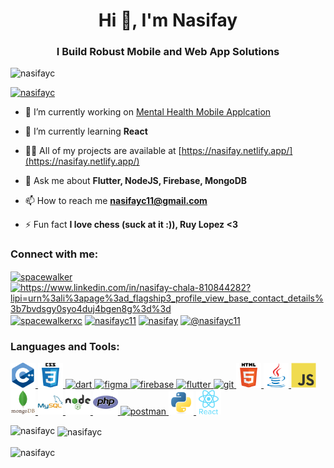 <h1 align="center">Hi 👋, I'm Nasifay</h1>
<h3 align="center">I Build Robust Mobile and Web App Solutions</h3>

<p align="left"> <img src="https://komarev.com/ghpvc/?username=nasifayc&label=Profile%20views&color=0e75b6&style=flat" alt="nasifayc" /> </p>

<p align="left"> <a href="https://github.com/ryo-ma/github-profile-trophy"><img src="https://github-profile-trophy.vercel.app/?username=nasifayc" alt="nasifayc" /></a> </p>

- 🔭 I’m currently working on [Mental Health Mobile Applcation](https://github.com/nasifayc/alen-backend)

- 🌱 I’m currently learning **React**

- 👨‍💻 All of my projects are available at [https://nasifay.netlify.app/](https://nasifay.netlify.app/)

- 💬 Ask me about **Flutter, NodeJS, Firebase, MongoDB**

- 📫 How to reach me **nasifayc11@gmail.com**

- ⚡ Fun fact **I love chess (suck at it :)), Ruy Lopez <3**

<h3 align="left">Connect with me:</h3>
<p align="left">
<a href="https://twitter.com/spacewalker" target="blank"><img align="center" src="https://raw.githubusercontent.com/rahuldkjain/github-profile-readme-generator/master/src/images/icons/Social/twitter.svg" alt="spacewalker" height="30" width="40" /></a>
<a href="https://linkedin.com/in/https://www.linkedin.com/in/nasifay-chala-810844282?lipi=urn%3ali%3apage%3ad_flagship3_profile_view_base_contact_details%3b7bvdsgy0syo4duj4bgen8g%3d%3d" target="blank"><img align="center" src="https://raw.githubusercontent.com/rahuldkjain/github-profile-readme-generator/master/src/images/icons/Social/linked-in-alt.svg" alt="https://www.linkedin.com/in/nasifay-chala-810844282?lipi=urn%3ali%3apage%3ad_flagship3_profile_view_base_contact_details%3b7bvdsgy0syo4duj4bgen8g%3d%3d" height="30" width="40" /></a>
<a href="https://instagram.com/spacewalkerxc" target="blank"><img align="center" src="https://raw.githubusercontent.com/rahuldkjain/github-profile-readme-generator/master/src/images/icons/Social/instagram.svg" alt="spacewalkerxc" height="30" width="40" /></a>
<a href="https://codeforces.com/profile/nasifayc11" target="blank"><img align="center" src="https://raw.githubusercontent.com/rahuldkjain/github-profile-readme-generator/master/src/images/icons/Social/codeforces.svg" alt="nasifayc11" height="30" width="40" /></a>
<a href="https://www.leetcode.com/nasifay" target="blank"><img align="center" src="https://raw.githubusercontent.com/rahuldkjain/github-profile-readme-generator/master/src/images/icons/Social/leet-code.svg" alt="nasifay" height="30" width="40" /></a>
<a href="https://www.hackerearth.com/@nasifayc11" target="blank"><img align="center" src="https://raw.githubusercontent.com/rahuldkjain/github-profile-readme-generator/master/src/images/icons/Social/hackerearth.svg" alt="@nasifayc11" height="30" width="40" /></a>
</p>

<h3 align="left">Languages and Tools:</h3>
<p align="left"> <a href="https://www.w3schools.com/cpp/" target="_blank" rel="noreferrer"> <img src="https://raw.githubusercontent.com/devicons/devicon/master/icons/cplusplus/cplusplus-original.svg" alt="cplusplus" width="40" height="40"/> </a> <a href="https://www.w3schools.com/css/" target="_blank" rel="noreferrer"> <img src="https://raw.githubusercontent.com/devicons/devicon/master/icons/css3/css3-original-wordmark.svg" alt="css3" width="40" height="40"/> </a> <a href="https://dart.dev" target="_blank" rel="noreferrer"> <img src="https://www.vectorlogo.zone/logos/dartlang/dartlang-icon.svg" alt="dart" width="40" height="40"/> </a> <a href="https://www.figma.com/" target="_blank" rel="noreferrer"> <img src="https://www.vectorlogo.zone/logos/figma/figma-icon.svg" alt="figma" width="40" height="40"/> </a> <a href="https://firebase.google.com/" target="_blank" rel="noreferrer"> <img src="https://www.vectorlogo.zone/logos/firebase/firebase-icon.svg" alt="firebase" width="40" height="40"/> </a> <a href="https://flutter.dev" target="_blank" rel="noreferrer"> <img src="https://www.vectorlogo.zone/logos/flutterio/flutterio-icon.svg" alt="flutter" width="40" height="40"/> </a> <a href="https://git-scm.com/" target="_blank" rel="noreferrer"> <img src="https://www.vectorlogo.zone/logos/git-scm/git-scm-icon.svg" alt="git" width="40" height="40"/> </a> <a href="https://www.w3.org/html/" target="_blank" rel="noreferrer"> <img src="https://raw.githubusercontent.com/devicons/devicon/master/icons/html5/html5-original-wordmark.svg" alt="html5" width="40" height="40"/> </a> <a href="https://www.java.com" target="_blank" rel="noreferrer"> <img src="https://raw.githubusercontent.com/devicons/devicon/master/icons/java/java-original.svg" alt="java" width="40" height="40"/> </a> <a href="https://developer.mozilla.org/en-US/docs/Web/JavaScript" target="_blank" rel="noreferrer"> <img src="https://raw.githubusercontent.com/devicons/devicon/master/icons/javascript/javascript-original.svg" alt="javascript" width="40" height="40"/> </a> <a href="https://www.mongodb.com/" target="_blank" rel="noreferrer"> <img src="https://raw.githubusercontent.com/devicons/devicon/master/icons/mongodb/mongodb-original-wordmark.svg" alt="mongodb" width="40" height="40"/> </a> <a href="https://www.mysql.com/" target="_blank" rel="noreferrer"> <img src="https://raw.githubusercontent.com/devicons/devicon/master/icons/mysql/mysql-original-wordmark.svg" alt="mysql" width="40" height="40"/> </a> <a href="https://nodejs.org" target="_blank" rel="noreferrer"> <img src="https://raw.githubusercontent.com/devicons/devicon/master/icons/nodejs/nodejs-original-wordmark.svg" alt="nodejs" width="40" height="40"/> </a> <a href="https://www.php.net" target="_blank" rel="noreferrer"> <img src="https://raw.githubusercontent.com/devicons/devicon/master/icons/php/php-original.svg" alt="php" width="40" height="40"/> </a> <a href="https://postman.com" target="_blank" rel="noreferrer"> <img src="https://www.vectorlogo.zone/logos/getpostman/getpostman-icon.svg" alt="postman" width="40" height="40"/> </a> <a href="https://www.python.org" target="_blank" rel="noreferrer"> <img src="https://raw.githubusercontent.com/devicons/devicon/master/icons/python/python-original.svg" alt="python" width="40" height="40"/> </a> <a href="https://reactjs.org/" target="_blank" rel="noreferrer"> <img src="https://raw.githubusercontent.com/devicons/devicon/master/icons/react/react-original-wordmark.svg" alt="react" width="40" height="40"/> </a> </p>

<p><img align="left" src="https://github-readme-stats.vercel.app/api/top-langs?username=nasifayc&show_icons=true&locale=en&layout=compact" alt="nasifayc" /></p>

<p>&nbsp;<img align="center" src="https://github-readme-stats.vercel.app/api?username=nasifayc&show_icons=true&locale=en" alt="nasifayc" /></p>

<p><img align="center" src="https://github-readme-streak-stats.herokuapp.com/?user=nasifayc&" alt="nasifayc" /></p>
